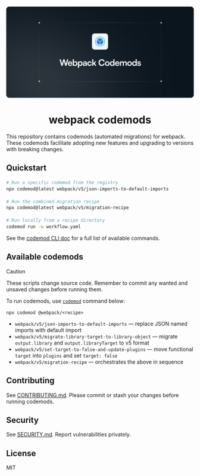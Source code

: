 <img
  src=".github/assets/webpack-codemods.png"
  alt="Webpack Migration Codemods"
/>

<h1 align="center">webpack codemods</h1>

This repository contains codemods (automated migrations) for webpack. These codemods facilitate adopting new features and upgrading to versions with breaking changes.

## Quickstart

```bash
# Run a specific codemod from the registry
npx codemod@latest webpack/v5/json-imports-to-default-imports

# Run the combined migration recipe
npx codemod@latest webpack/v5/migration-recipe

# Run locally from a recipe directory
codemod run -w workflow.yaml
```

See the [codemod CLI doc](https://go.codemod.com/cli-docs) for a full list of available commands.

## Available codemods

> [!CAUTION]
> These scripts change source code. Remember to commit any wanted and unsaved changes before running them.

To run codemods, use [`codemod`](https://go.codemod.com/github) command below:

```console
npx codemod @webpack/<recipe>
```

- `webpack/v5/json-imports-to-default-imports` — replace JSON named imports with default import
- `webpack/v5/migrate-library-target-to-library-object` — migrate `output.library` and `output.libraryTarget` to v5 format
- `webpack/v5/set-target-to-false-and-update-plugins` — move functional `target` into `plugins` and set `target: false`
- `webpack/v5/migration-recipe` — orchestrates the above in sequence

## Contributing

See [CONTRIBUTING.md](./CONTRIBUTING.md). Please commit or stash your changes before running codemods.

## Security

See [SECURITY.md](./SECURITY.md). Report vulnerabilities privately.

## License

MIT